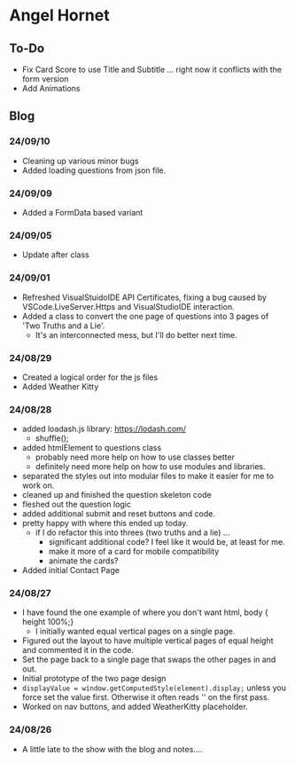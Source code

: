 # Angel Hornet

## To-Do

- Fix Card Score to use Title and Subtitle ... right now it conflicts with the form version
- Add Animations

## Blog

### 24/09/10

- Cleaning up various minor bugs
- Added loading questions from json file.

### 24/09/09

- Added a FormData based variant

### 24/09/05

- Update after class

### 24/09/01

- Refreshed VisualStuidoIDE API Certificates, fixing a bug caused by VSCode.LiveServer.Https and VisualStudioIDE interaction.
- Added a class to convert the one page of questions into 3 pages of 'Two Truths and a Lie'.
  - It's an interconnected mess, but I'll do better next time.

### 24/08/29

- Created a logical order for the js files
- Added Weather Kitty

### 24/08/28

- added loadash.js library: https://lodash.com/
  - shuffle();
- added htmlElement to questions class
  - probably need more help on how to use classes better
  - definitely need more help on how to use modules and libraries.
- separated the styles out into modular files to make it easier for me to work on.
- cleaned up and finished the question skeleton code
- fleshed out the question logic
- added additional submit and reset buttons and code.
- pretty happy with where this ended up today.
  - if I do refactor this into threes (two truths and a lie) ...
    - significant additional code? I feel like it would be, at least for me.
    - make it more of a card for mobile compatibility
    - animate the cards?
- Added initial Contact Page

### 24/08/27

- I have found the one example of where you don't want html, body { height 100%;}
  - I initially wanted equal vertical pages on a single page.
- Figured out the layout to have multiple vertical pages of equal height and commented it in the code.
- Set the page back to a single page that swaps the other pages in and out.
- Initial prototype of the two page design
- `displayValue = window.getComputedStyle(element).display;` unless you force set the value first. Otherwise it often reads '' on the first pass.
- Worked on nav buttons, and added WeatherKitty placeholder.

### 24/08/26

- A little late to the show with the blog and notes....
